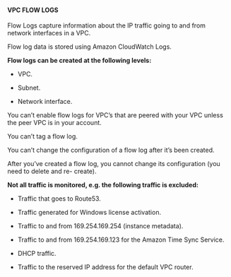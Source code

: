 #### VPC FLOW LOGS


Flow Logs capture information about the IP traffic going to and from network interfaces in a VPC.


Flow log data is stored using Amazon CloudWatch Logs.


**Flow logs can be created at the following levels:**


- VPC.

- Subnet.

- Network interface.


You can’t enable flow logs for VPC’s that are peered with your VPC unless the peer VPC is in your account.


You can’t tag a flow log.


You can’t change the configuration of a flow log after it’s been created.


After you’ve created a flow log, you cannot change its configuration (you need to delete and re- create).


**Not all traffic is monitored, e.g. the following traffic is excluded:**


- Traffic that goes to Route53.

- Traffic generated for Windows license activation.

- Traffic to and from 169.254.169.254 (instance metadata).

- Traffic to and from 169.254.169.123 for the Amazon Time Sync Service.

- DHCP traffic.

- Traffic to the reserved IP address for the default VPC router.

